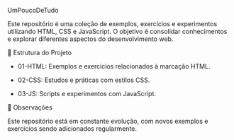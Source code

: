 UmPoucoDeTudo

Este repositório é uma coleção de exemplos, exercícios e experimentos utilizando HTML, CSS e JavaScript. O objetivo é consolidar conhecimentos e explorar diferentes aspectos do desenvolvimento web.

📁 Estrutura do Projeto

- 01-HTML: Exemplos e exercícios relacionados à marcação HTML.

- 02-CSS: Estudos e práticas com estilos CSS.

- 03-JS: Scripts e experimentos com JavaScript.

📌 Observações

Este repositório está em constante evolução, com novos exemplos e exercícios sendo adicionados regularmente.
